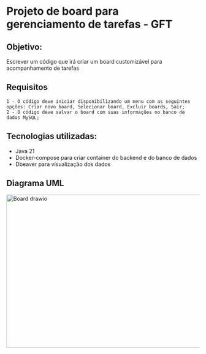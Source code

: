 # Projeto de board para gerenciamento de tarefas - GFT

## Objetivo:
Escrever um código que irá criar um board customizável para acompanhamento de tarefas

  ## Requisitos
    1 - O código deve iniciar disponibilizando um menu com as seguintes opções: Criar novo board, Selecionar board, Excluir boards, Sair;
    2 - O código deve salvar o board com suas informações no banco de dados MySQL;


## Tecnologias utilizadas:
- Java 21
- Docker-compose para criar container do backend e do banco de dados
- Dbeaver para visualização dos dados


## Diagrama UML

<img width="506" height="400" alt="Board drawio" src="https://github.com/user-attachments/assets/2b37a944-03a1-447c-9eb4-ef4044eea7c8" />

